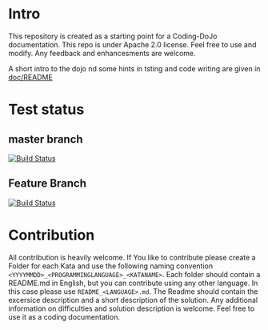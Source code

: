 # Intro
This repository is created as a starting point for a Coding-DoJo documentation. This repo is under Apache 2.0 license. Feel free to use and modify. Any feedback and enhancesments are welcome.

A short intro to the dojo nd some hints in tsting and code writing are given in [doc/README](./doc/README.md)

# Test status
## master branch
[![Build Status](https://travis-ci.org/TLoebner/codingdojo.svg?branch=master)](https://travis-ci.org/TLoebner/codingdojo)

## Feature Branch
[![Build Status](https://travis-ci.org/TLoebner/codingdojo.svg?branch=20170119_CPP_dojo)](https://travis-ci.org/TLoebner/codingdojo)

# Contribution
All contribution is heavily welcome. If You like to contribute please create a Folder for each Kata and use the following naming convention `<YYYYMMDD>_<PROGRAMMINGLANGUAGE>_<KATANAME>`. Each folder should contain a README.md in English, but you can contribute using any other language. In this case please use `README_<LANGUAGE>.md`. The Readme should contain the excersice description and a short description of the solution. Any additional information on difficulties and solution description is welcome. Feel free to use it as a coding documentation.
